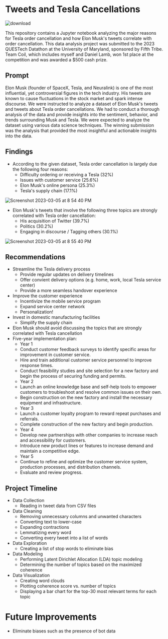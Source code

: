 # Tweets and Tesla Cancellations

![download](https://user-images.githubusercontent.com/44681827/223003867-0532787c-049d-479a-ab74-6758fb7637a3.png)

This repository contains a Jupyter notebook analyzing the major reasons for Tesla order cancellation and how Elon Musk's tweets correlate with order cancellation. This data analysis project was submitted to the 2023 QUESTech Datathon at the University of Maryland, sponsored by Fifth Tribe. Team Coil, which includes myself and Daniel Lamb, won 1st place at the competition and was awarded a $500 cash prize.

## Prompt

Elon Musk (founder of SpaceX, Tesla, and Neuralink) is one of the most influential, yet controversial figures in the tech industry. His tweets are known to cause fluctuations in the stock market and spark intense discourse. We were instructed to analyze a dataset of Elon Musk's tweets and tweets about Tesla order cancellations. We had to conduct a thorough analysis of the data and provide insights into the sentiment, behavior, and trends surrounding Musk and Tesla. We were expected to analyze the dataset using various data science techniques. The winning submission was the analysis that provided the most insightful and actionable insights into the data.

## Findings
* According to the given dataset, Tesla order cancellation is largely due the following four reasons:
  * Difficulty ordering or receiving a Tesla (32%)
  * Issues with customer service (25.6%)
  * Elon Musk's online persona (25.3%)
  * Tesla's supply chain (17.1%)
  
![Screenshot 2023-03-05 at 8 54 40 PM](https://user-images.githubusercontent.com/44681827/223002285-5fb555bc-dd9b-41ce-9aa4-72407a66d1f0.png)
 
* Elon Musk's tweets that involve the following three topics are strongly correlated with Tesla order cancellation:
  * His acquisition of Twitter (39.7%)
  * Politics (30.2%)
  * Engaging in discourse / Tagging others (30.1%)

![Screenshot 2023-03-05 at 8 55 40 PM](https://user-images.githubusercontent.com/44681827/223002367-b23fde7d-889a-4571-a473-230d01b7d81d.png)

## Recommendations
* Streamline the Tesla delivery process
  * Provide regular updates on delivery timelines
  * Offer convient delivery options (e.g. home, work, local Tesla service center)
  * Provide a more seamless handover experience
* Improve the customer experience
  * Incentivize the mobile service program
  * Expand service center network
  * Personalization!
* Invest in domestic manufacturing facilities
  * Simplify the supply chain
* Elon Musk should avoid discussing the topics that are strongly correlated with Tesla cancellation
* Five-year implementation plan:
  * Year 1
   * Conduct customer feedback surveys to identify specific areas for improvement in customer service.
   * Hire and train additional customer service personnel to improve response times.
   * Conduct feasibility studies and site selection for a new factory and begin the process of securing funding and permits.
  * Year 2
   * Launch an online knowledge base and self-help tools to empower customers to troubleshoot and resolve common issues on their own.
   * Begin construction on the new factory and install the necessary equipment and infrastructure.
  * Year 3
   * Launch a customer loyalty program to reward repeat purchases and referrals.
   * Complete construction of the new factory and begin production.
  * Year 4
   * Develop new partnerships with other companies to increase reach and accessibility for customers.
   * Introduce new product lines or features to increase demand and maintain a competitive edge.
  * Year 5
   * Continue to refine and optimize the customer service system, production processes, and distribution channels.
   * Evaluate and review progress.

## Project Timeline

* Data Collection
  * Reading in tweet data from CSV files
* Data Cleaning
  * Removing unnecessary columns and unwanted characters
  * Converting text to lower-case
  * Expanding contractions
  * Lemmatizing every word
  * Converting every tweet into a list of words
* Data Exploration
  * Creating a list of stop words to eliminate bias
* Data Modeling
  * Performing Latent Dirichlet Allocation (LDA) topic modeling
  * Determining the number of topics based on the maximized coherence
* Data Visualization
  * Creating word clouds
  * Plotting coherence score vs. number of topics
  * Displaying a bar chart for the top-30 most relevant terms for each topic
  
# Future Improvements
  * Eliminate biases such as the presence of bot data
